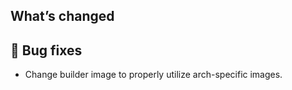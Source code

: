 ## What’s changed

## 🐛 Bug fixes

- Change builder image to properly utilize arch-specific images.
